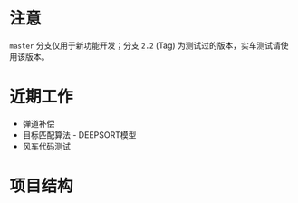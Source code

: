 # 注意

`master` 分支仅用于新功能开发；分支 `2.2` (Tag) 为测试过的版本，实车测试请使用该版本。

# 近期工作

- 弹道补偿
- 目标匹配算法 - DEEPSORT模型
- 风车代码测试

# 项目结构


